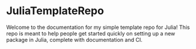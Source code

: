 # JuliaTemplateRepo
Welcome to the documentation for my simple template repo for Julia!
This repo is meant to help people get started quickly on setting up a new package in
Julia, complete with documentation and CI.

```@contents
```
